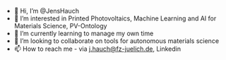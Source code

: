 - 👋 Hi, I’m @JensHauch
- 👀 I’m interested in Printed Photovoltaics, Machine Learning and AI for Materials Science, PV-Ontology
- 🌱 I’m currently learning to manage my own time
- 💞️ I’m looking to collaborate on tools for autonomous materials science
- 📫 How to reach me - via j.hauch@fz-juelich.de, Linkedin

<!---
JensHauch/JensHauch is a ✨ special ✨ repository because its `README.md` (this file) appears on your GitHub profile.
You can click the Preview link to take a look at your changes.
--->
